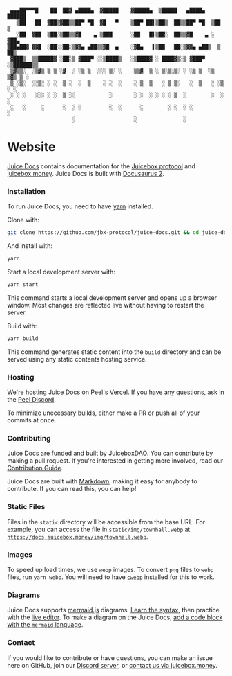 ```

 ▄▄▄██▀▀▀█    ██  ██▓ ▄████▄  ▓█████    ▓█████▄  ▒█████   ▄████▄    ██████ 
   ▒██   ██  ▓██▒▓██▒▒██▀ ▀█  ▓█   ▀    ▒██▀ ██▌▒██▒  ██▒▒██▀ ▀█  ▒██    ▒ 
   ░██  ▓██  ▒██░▒██▒▒▓█    ▄ ▒███      ░██   █▌▒██░  ██▒▒▓█    ▄ ░ ▓██▄   
▓██▄██▓ ▓▓█  ░██░░██░▒▓▓▄ ▄██▒▒▓█  ▄    ░▓█▄   ▌▒██   ██░▒▓▓▄ ▄██▒  ▒   ██▒
 ▓███▒  ▒▒█████▓ ░██░▒ ▓███▀ ░░▒████▒   ░▒████▓ ░ ████▓▒░▒ ▓███▀ ░▒██████▒▒
 ▒▓▒▒░  ░▒▓▒ ▒ ▒ ░▓  ░ ░▒ ▒  ░░░ ▒░ ░    ▒▒▓  ▒ ░ ▒░▒░▒░ ░ ░▒ ▒  ░▒ ▒▓▒ ▒ ░
 ▒ ░▒░  ░░▒░ ░ ░  ▒ ░  ░  ▒    ░ ░  ░    ░ ▒  ▒   ░ ▒ ▒░   ░  ▒   ░ ░▒  ░ ░
 ░ ░ ░   ░░░ ░ ░  ▒ ░░           ░       ░ ░  ░ ░ ░ ░ ▒  ░        ░  ░  ░  
 ░   ░     ░      ░  ░ ░         ░  ░      ░        ░ ░  ░ ░            ░  
                     ░                   ░               ░                 
```

# Website

[Juice Docs](https://docs.juicebox.money) contains documentation for the [Juicebox protocol](https://github.com/jbx-protocol/juice-contracts-v3) and [juicebox.money](https://juicebox.money). Juice Docs is built with [Docusaurus 2](https://docusaurus.io/).

### Installation

To run Juice Docs, you need to have [yarn](https://yarnpkg.com/) installed.

Clone with:
```bash
git clone https://github.com/jbx-protocol/juice-docs.git && cd juice-docs
```

And install with:
```bash
yarn
```

Start a local development server with:
```bash
yarn start
```

This command starts a local development server and opens up a browser window. Most changes are reflected live without having to restart the server.

Build with:
```bash
yarn build
```

This command generates static content into the `build` directory and can be served using any static contents hosting service.

### Hosting

We're hosting Juice Docs on Peel's [Vercel](https://vercel.com/). If you have any questions, ask in the [Peel Discord](https://discord.gg/XvmfY4Hkcz).

To minimize unecessary builds, either make a PR or push all of your commits at once.

### Contributing

Juice Docs are funded and built by JuiceboxDAO. You can contribute by making a pull request. If you're interested in getting more involved, read our [Contribution Guide](https://docs.juicebox.money/dao/contribute/).

Juice Docs are built with [Markdown](https://www.markdownguide.org/cheat-sheet/), making it easy for anybody to contribute. If you can read this, you can help!

### Static Files

Files in the `static` directory will be accessible from the base URL. For example, you can access the file in `static/img/townhall.webp` at [`https://docs.juicebox.money/img/townhall.webp`](https://docs.juicebox.money/img/townhall.webp).

### Images

To speed up load times, we use `webp` images. To convert `png` files to `webp` files, run `yarn webp`. You will need to have [`cwebp`](https://developers.google.com/speed/webp/download) installed for this to work.

### Diagrams

Juice Docs supports [mermaid.js](https://mermaid.js.org/intro/) diagrams. [Learn the syntax](https://mermaid.js.org/intro/n00b-syntaxReference.html), then practice with the [live editor](https://mermaid.live/). To make a diagram on the Juice Docs, [add a code block with the `mermaid` language](https://docusaurus.io/docs/next/markdown-features/diagrams#usage).

### Contact

If you would like to contribute or have questions, you can make an issue here on GitHub, join our [Discord server](https://discord.gg/juicebox), or [contact us via juicebox.money](https://juicebox.money/contact).
